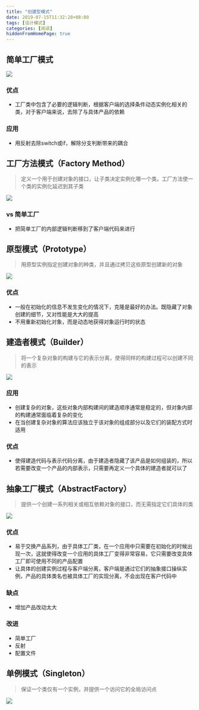 ```yaml
---
title: "创建型模式"
date: 2019-07-15T11:32:28+08:00
tags: [设计模式]
categories: [阅读]
hiddenFromHomePage: true
---
```


## 简单工厂模式
![](/images/read/designPattern/creational/simpleFactory.png)
### 优点
- 工厂类中包含了必要的逻辑判断，根据客户端的选择条件动态实例化相关的类，对于客户端来说，去除了与具体产品的依赖
### 应用
- 用反射去除switch或if，解除分支判断带来的耦合

## 工厂方法模式（Factory Method）
>定义一个用于创建对象的接口，让子类决定实例化哪一个类。工厂方法使一个类的实例化延迟到其子类

![](/images/read/designPattern/creational/factoryMethod.png)
### vs 简单工厂
- 把简单工厂的内部逻辑判断移到了客户端代码来进行

## 原型模式（Prototype）
>用原型实例指定创建对象的种类，并且通过拷贝这些原型创建新的对象

![](/images/read/designPattern/creational/prototype.png)
### 优点
- 一般在初始化的信息不发生变化的情况下，克隆是最好的办法。既隐藏了对象创建的细节，又对性能是大大的提高
- 不用重新初始化对象，而是动态地获得对象运行时的状态

## 建造者模式（Builder）
>将一个复杂对象的构建与它的表示分离，使得同样的构建过程可以创建不同的表示

![](/images/read/designPattern/creational/builder.png)
### 应用
- 创建复杂的对象，这些对象内部构建间的建造顺序通常是稳定的，但对象内部的构建通常面临着复杂的变化
- 在当创建复杂对象的算法应该独立于该对象的组成部分以及它们的装配方式时适用
### 优点
- 使得建造代码与表示代码分离，由于建造者隐藏了该产品是如何组装的，所以若需要改变一个产品的内部表示，只需要再定义一个具体的建造者就可以了

## 抽象工厂模式（AbstractFactory）
>提供一个创建一系列相关或相互依赖对象的接口，而无需指定它们具体的类

![](/images/read/designPattern/creational/abstractFactory.png)
### 优点
- 易于交换产品系列，由于具体工厂类，在一个应用中只需要在初始化的时候出现一次，这就使得改变一个应用的具体工厂变得非常容易，它只需要改变具体工厂即可使用不同的产品配置
- 让具体的创建实例过程与客户端分离，客户端是通过它们的抽象接口操纵实例，产品的具体类名也被具体工厂的实现分离，不会出现在客户代码中
### 缺点
- 增加产品改动太大
### 改进
- 简单工厂
- 反射
- 配置文件

## 单例模式（Singleton）
>保证一个类仅有一个实例，并提供一个访问它的全局访问点

![](/images/read/designPattern/creational/singleton.png)